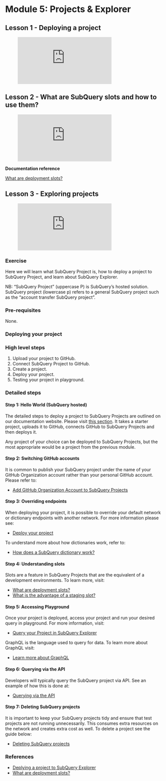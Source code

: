 # Module 5: Projects & Explorer

## Lesson 1 - Deploying a project

<figure class="video_container">
  <iframe src="https://www.youtube.com/embed/8QcFvd-_3YQ" frameborder="0" allowfullscreen="true"></iframe>
</figure>

## Lesson 2 - What are SubQuery slots and how to use them?

<figure class="video_container">
  <iframe src="https://www.youtube.com/embed/JeYa3JlxR1g" frameborder="0" allowfullscreen="true"></iframe>
</figure>

**Documentation reference**

[What are deployment slots?](/faqs/faqs.md#how-much-does-it-cost-to-host-my-project-in-subquery-projects)

## Lesson 3 - Exploring projects

<figure class="video_container">
  <iframe src="https://www.youtube.com/embed/TMT00Ggs7tc" frameborder="0" allowfullscreen="true"></iframe>
</figure>

### Exercise

Here we will learn what SubQuery Project is, how to deploy a project to SubQuery Project, and learn about SubQuery Explorer.

NB: “SubQuery Project” (uppercase P) is SubQuery’s hosted solution. SubQuery project (lowercase p) refers to a general SubQuery project such as the “account transfer SubQuery project”.

### Pre-requisites

None.

### Deploying your project

### High level steps

1. Upload your project to GitHub.
2. Connect SubQuery Project to GitHub.
3. Create a project.
4. Deploy your project.
5. Testing your project in playground.

### Detailed steps

#### Step 1: Hello World (SubQuery hosted)

The detailed steps to deploy a project to SubQuery Projects are outlined on our documentation website. Please visit [this section](../../run_publish/publish.md). It takes a starter project, uploads it to GitHub, connects GitHub to SubQuery Projects and then deploys it.

Any project of your choice can be deployed to SubQuery Projects, but the most appropriate would be a project from the previous module.

#### Step 2: Switching GitHub accounts

It is common to publish your SubQuery project under the name of your GitHub Organization account rather than your personal GitHub account. Please refer to:

- [Add GitHub Organization Account to SubQuery Projects](/run_publish/publish.md#add-github-organization-account-to-subquery-projects)

#### Step 3: Overriding endpoints

When deploying your project, it is possible to override your default network or dictionary endpoints with another network. For more information please see:

- [Deploy your project](/run_publish/publish.md#deploy-your-first-version)

To understand more about how dictionaries work, refer to:

- [How does a SubQuery dictionary work?](/academy/tutorials_examples/dictionary.md)

#### Step 4: Understanding slots

Slots are a feature in SubQuery Projects that are the equivalent of a development environments. To learn more, visit:

- [What are deployment slots?](../../faqs/faqs.md#what-are-deployment-slots) 
- [What is the advantage of a staging slot?](../../faqs/faqs.md#what-is-the-advantage-of-a-staging-slot)

#### Step 5: Accessing Playground

Once your project is deployed, access your project and run your desired query in playground. For more information, visit:

- [Query your Project in SubQuery Explorer](/run_publish/query.md)

GraphQL is the language used to query for data. To learn more about GraphQL visit:

- [Learn more about GraphQL](/run_publish/graphql.md)

#### Step 6: Querying via the API

Developers will typically query the SubQuery project via API. See an example of how this is done at:

- [Querying via the API](../../quickstart/quickstart_chains/polkadot.md#_6-query-your-project)

#### Step 7: Deleting SubQuery projects

It is important to keep your SubQuery projects tidy and ensure that test projects are not running unnecessarily. This consumes extra resources on the network and creates extra cost as well. To delete a project see the guide below:

- [Deleting SubQuery projects](/academy/tutorials_examples/delete-projects.md)

### References

- [Deplying a project to SubQuery Explorer](/assets/pdf/Deploying_Subquery_Project)
- [What are deployment slots?](../../faqs/faqs.md#what-are-deployment-slots)
